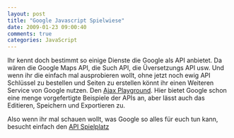 ```yaml
---
layout: post
title: "Google Javascript Spielwiese"
date: 2009-01-23 09:00:40
comments: true
categories: JavaScript
---
```


Ihr kennt doch bestimmt so einige Dienste die Google als API anbietet. Da wären die Google Maps API, die Such API, die Üversetzungs API usw. Und wenn ihr die einfach mal ausprobieren wollt, ohne jetzt noch ewig API Schlüssel zu bestellen und Seiten zu erstellen könnt ihr einen Weiteren Service von Google nutzen. Den [Ajax Playground](http://code.google.com/apis/ajax/playground/). Hier bietet Google schon eine menge vorgefertigte Beispiele der APIs an, aber lässt auch das Editieren, Speichern und Exportieren zu.

Also wenn ihr mal schauen wollt, was Google so alles für euch tun kann, besucht einfach den [API Spielplatz](http://code.google.com/apis/ajax/playground/)
